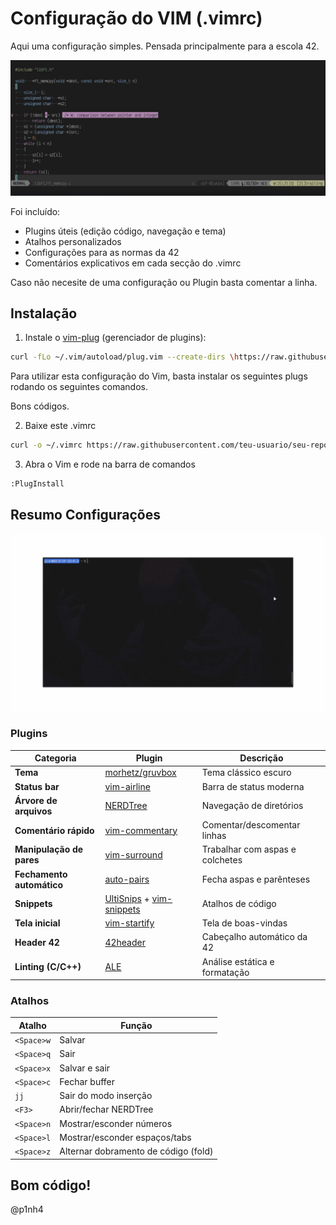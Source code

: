 # Configuração do VIM (.vimrc)

Aqui uma configuração simples. Pensada principalmente para a escola 42.

![Screenshot do Vim](assets/vim-previw.png) 

Foi incluído: 
- Plugins úteis (edição código, navegação e tema)
- Atalhos personalizados
- Configurações para as normas da 42
- Comentários explicativos em cada secção do .vimrc

Caso não necesite de uma configuração ou Plugin basta comentar a linha. 

## Instalação 

1. Instale o [vim-plug](https://github.com/junegunn/vim-plug) (gerenciador de plugins):
```bash 
curl -fLo ~/.vim/autoload/plug.vim --create-dirs \https://raw.githubusercontent.com/junegunn/vim-plug/master/plug.vim
```
Para utilizar esta configuração do Vim, basta instalar os seguintes plugs
rodando os seguintes comandos. 

Bons códigos. 

2. Baixe este .vimrc
```bash
curl -o ~/.vimrc https://raw.githubusercontent.com/teu-usuario/seu-repo/main/.vimrc
```

3. Abra o Vim e rode na barra de comandos
```bash
:PlugInstall
```

## Resumo Configurações

![Demonstração do Vim](assets/vim.gif)

### Plugins 

| Categoria                 | Plugin                                                                                                   | Descrição                       |
| ------------------------- | -------------------------------------------------------------------------------------------------------- | ------------------------------- |
| **Tema**                  | [morhetz/gruvbox](https://github.com/morhetz/gruvbox)                                                    | Tema clássico escuro            |
| **Status bar**            | [vim-airline](https://github.com/vim-airline/vim-airline)                                                | Barra de status moderna         |
| **Árvore de arquivos**    | [NERDTree](https://github.com/preservim/nerdtree)                                                        | Navegação de diretórios         |
| **Comentário rápido**     | [vim-commentary](https://github.com/tpope/vim-commentary)                                                | Comentar/descomentar linhas     |
| **Manipulação de pares**  | [vim-surround](https://github.com/tpope/vim-surround)                                                    | Trabalhar com aspas e colchetes |
| **Fechamento automático** | [auto-pairs](https://github.com/jiangmiao/auto-pairs)                                                    | Fecha aspas e parênteses        |
| **Snippets**              | [UltiSnips](https://github.com/SirVer/ultisnips) + [vim-snippets](https://github.com/honza/vim-snippets) | Atalhos de código               |
| **Tela inicial**          | [vim-startify](https://github.com/mhinz/vim-startify)                                                    | Tela de boas-vindas             |
| **Header 42**             | [42header](https://github.com/42Paris/42header)                                                          | Cabeçalho automático da 42      |
| **Linting (C/C++)**       | [ALE](https://github.com/dense-analysis/ale)                                                             | Análise estática e formatação   |

### Atalhos

| Atalho     | Função                               |
| ---------- | ------------------------------------ |
| `<Space>w` | Salvar                               |
| `<Space>q` | Sair                                 |
| `<Space>x` | Salvar e sair                        |
| `<Space>c` | Fechar buffer                        |
| `jj`       | Sair do modo inserção                |
| `<F3>`     | Abrir/fechar NERDTree                |
| `<Space>n` | Mostrar/esconder números             |
| `<Space>l` | Mostrar/esconder espaços/tabs        |
| `<Space>z` | Alternar dobramento de código (fold) |

## Bom código!
@p1nh4
